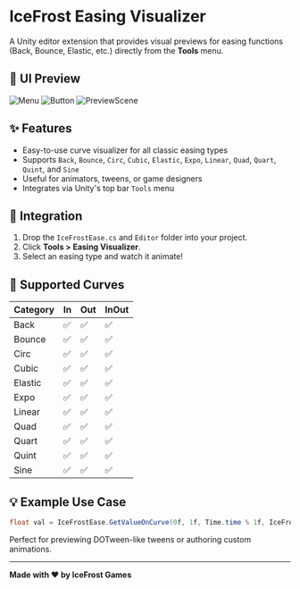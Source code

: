 # IceFrost Easing Visualizer

A Unity editor extension that provides visual previews for easing functions (Back, Bounce, Elastic, etc.) directly from the **Tools** menu.

## 📸 UI Preview
![Menu](https://github.com/user-attachments/assets/77eef1cf-3341-442c-be24-fa339be99887)
![Button](https://github.com/user-attachments/assets/cac7040f-b5b2-4d63-a3dd-64bdeda96686)
![PreviewScene](https://github.com/user-attachments/assets/a162ec9a-1088-4441-99c9-e86eadf42362)

## ✨ Features

- Easy-to-use curve visualizer for all classic easing types
- Supports `Back`, `Bounce`, `Circ`, `Cubic`, `Elastic`, `Expo`, `Linear`, `Quad`, `Quart`, `Quint`, and `Sine`
- Useful for animators, tweens, or game designers
- Integrates via Unity's top bar `Tools` menu

## 🧩 Integration

1. Drop the `IceFrostEase.cs` and `Editor` folder into your project.
2. Click **Tools > Easing Visualizer**.
3. Select an easing type and watch it animate!

## 🧪 Supported Curves

| Category | In | Out | InOut |
|---------|----|-----|--------|
| Back    | ✅  | ✅  | ✅     |
| Bounce  | ✅  | ✅  | ✅     |
| Circ    | ✅  | ✅  | ✅     |
| Cubic   | ✅  | ✅  | ✅     |
| Elastic | ✅  | ✅  | ✅     |
| Expo    | ✅  | ✅  | ✅     |
| Linear  | ✅  | ✅  | ✅     |
| Quad    | ✅  | ✅  | ✅     |
| Quart   | ✅  | ✅  | ✅     |
| Quint   | ✅  | ✅  | ✅     |
| Sine    | ✅  | ✅  | ✅     |

## 💡 Example Use Case

```csharp
float val = IceFrostEase.GetValueOnCurve(0f, 1f, Time.time % 1f, IceFrostEase.IceFrostEases.CubicInOut);
```

Perfect for previewing DOTween-like tweens or authoring custom animations.

---

**Made with ❤️ by IceFrost Games**
